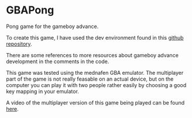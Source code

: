 # GBAPong

Pong game for the gameboy advance.

To create this game, I have used the dev environment found in this [github repository](https://github.com/DylanMeeus/Ubuntu16.04_devkitpro_gba).

There are some references to more resources about gameboy advance development in the comments in the code.

This game was tested using the mednafen GBA emulator. The multiplayer part of the game is not really feasable on an actual device, but on the computer you can play it with two people rather easily by choosing a good key mapping in your emulator.

A video of the multiplayer version of this game being played can be found [here](https://vimeo.com/217093599).
